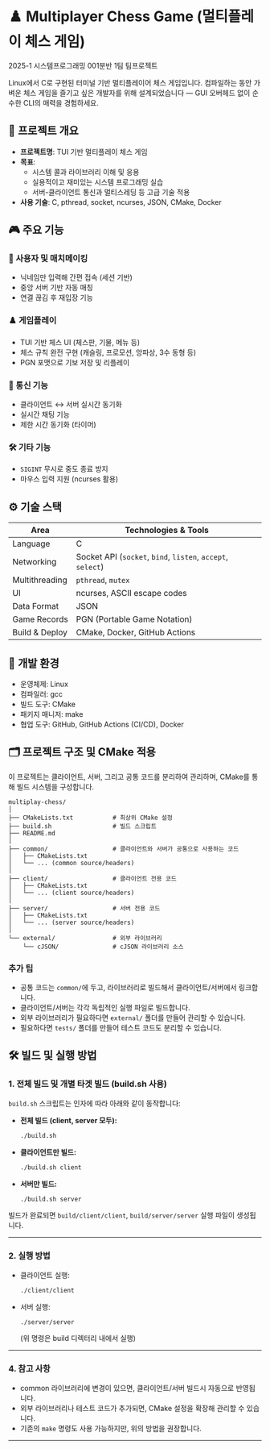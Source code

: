 # ♟️ Multiplayer Chess Game (멀티플레이 체스 게임)

2025-1 시스템프로그래밍 001분반 1팀 팀프로젝트

Linux에서 C로 구현된 터미널 기반 멀티플레이어 체스 게임입니다. 컴파일하는 동안 가벼운 체스 게임을 즐기고 싶은 개발자를 위해 설계되었습니다 — GUI 오버헤드 없이 순수한 CLI의 매력을 경험하세요.

## 📌 프로젝트 개요

- **프로젝트명**: TUI 기반 멀티플레이 체스 게임
- **목표**:
  - 시스템 콜과 라이브러리 이해 및 응용
  - 실용적이고 재미있는 시스템 프로그래밍 실습
  - 서버-클라이언트 통신과 멀티스레딩 등 고급 기술 적용
- **사용 기술**: C, pthread, socket, ncurses, JSON, CMake, Docker

## 🎮 주요 기능

### 🧑 사용자 및 매치메이킹

- 닉네임만 입력해 간편 접속 (세션 기반)
- 중앙 서버 기반 자동 매칭
- 연결 끊김 후 재입장 기능

### ♟️ 게임플레이

- TUI 기반 체스 UI (체스판, 기물, 메뉴 등)
- 체스 규칙 완전 구현 (캐슬링, 프로모션, 앙파상, 3수 동형 등)
- PGN 포맷으로 기보 저장 및 리플레이

### 🔗 통신 기능

- 클라이언트 ↔ 서버 실시간 동기화
- 실시간 채팅 기능
- 제한 시간 동기화 (타이머)

### 🛠 기타 기능

- `SIGINT` 무시로 중도 종료 방지
- 마우스 입력 지원 (ncurses 활용)

## ⚙️ 기술 스택

| Area           | Technologies & Tools                                        |
| -------------- | ----------------------------------------------------------- |
| Language       | C                                                           |
| Networking     | Socket API (`socket`, `bind`, `listen`, `accept`, `select`) |
| Multithreading | `pthread`, `mutex`                                          |
| UI             | ncurses, ASCII escape codes                                 |
| Data Format    | JSON                                                        |
| Game Records   | PGN (Portable Game Notation)                                |
| Build & Deploy | CMake, Docker, GitHub Actions                               |

## 🧪 개발 환경

- 운영체제: Linux
- 컴파일러: gcc
- 빌드 도구: CMake
- 패키지 매니저: make
- 협업 도구: GitHub, GitHub Actions (CI/CD), Docker

## 🗂️ 프로젝트 구조 및 CMake 적용

이 프로젝트는 클라이언트, 서버, 그리고 공통 코드를 분리하여 관리하며, CMake를 통해 빌드 시스템을 구성합니다.

```
multiplay-chess/
│
├── CMakeLists.txt           # 최상위 CMake 설정
├── build.sh                 # 빌드 스크립트
├── README.md
│
├── common/                  # 클라이언트와 서버가 공통으로 사용하는 코드
│   ├── CMakeLists.txt
│   └── ... (common source/headers)
│
├── client/                  # 클라이언트 전용 코드
│   ├── CMakeLists.txt
│   └── ... (client source/headers)
│
├── server/                  # 서버 전용 코드
│   ├── CMakeLists.txt
│   └── ... (server source/headers)
│
└── external/                # 외부 라이브러리
    └── cJSON/               # cJSON 라이브러리 소스
```

### 추가 팁

- 공통 코드는 `common/`에 두고, 라이브러리로 빌드해서 클라이언트/서버에서 링크합니다.
- 클라이언트/서버는 각각 독립적인 실행 파일로 빌드합니다.
- 외부 라이브러리가 필요하다면 `external/` 폴더를 만들어 관리할 수 있습니다.
- 필요하다면 `tests/` 폴더를 만들어 테스트 코드도 분리할 수 있습니다.

## 🛠️ 빌드 및 실행 방법

### 1. 전체 빌드 및 개별 타겟 빌드 (build.sh 사용)

`build.sh` 스크립트는 인자에 따라 아래와 같이 동작합니다:

- **전체 빌드 (client, server 모두):**
  ```sh
  ./build.sh
  ```
- **클라이언트만 빌드:**
  ```sh
  ./build.sh client
  ```
- **서버만 빌드:**
  ```sh
  ./build.sh server
  ```

빌드가 완료되면 `build/client/client`, `build/server/server` 실행 파일이 생성됩니다.

---

### 2. 실행 방법

- 클라이언트 실행:
  ```sh
  ./client/client
  ```
- 서버 실행:
  ```sh
  ./server/server
  ```
  (위 명령은 build 디렉터리 내에서 실행)

---

### 4. 참고 사항

- common 라이브러리에 변경이 있으면, 클라이언트/서버 빌드시 자동으로 반영됩니다.
- 외부 라이브러리나 테스트 코드가 추가되면, CMake 설정을 확장해 관리할 수 있습니다.
- 기존의 `make` 명령도 사용 가능하지만, 위의 방법을 권장합니다.

---
